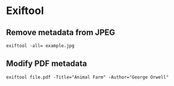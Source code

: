 # Exiftool
Remove metadata from JPEG
-------------------------

	exiftool -all= example.jpg

Modify PDF metadata
-------------------

	exiftool file.pdf -Title="Animal Farm" -Author="George Orwell"

